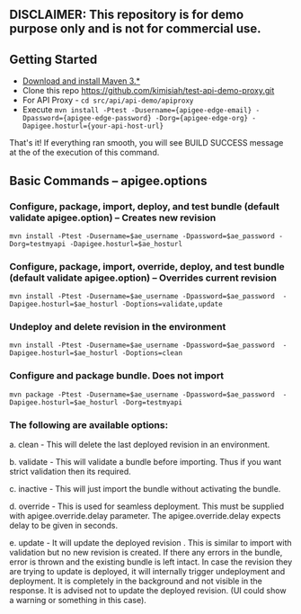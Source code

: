 ## DISCLAIMER: This repository is for demo purpose only and is not for commercial use.

## Getting Started
- [Download and install Maven 3.*](http://maven.apache.org/download.cgi)
- Clone this repo https://github.com/kimisiah/test-api-demo-proxy.git
- For API Proxy - ```cd src/api/api-demo/apiproxy```
- Execute ```mvn install -Ptest -Dusername={apigee-edge-email} -Dpassword={apigee-edge-password} -Dorg={apigee-edge-org} -Dapigee.hosturl={your-api-host-url}```

That's it! If everything ran smooth, you will see BUILD SUCCESS message at the of the execution of this command.

## Basic Commands – apigee.options

### Configure, package, import, deploy, and test bundle (default validate apigee.option) – Creates new revision

```mvn install -Ptest -Dusername=$ae_username -Dpassword=$ae_password -Dorg=testmyapi -Dapigee.hosturl=$ae_hosturl```

### Configure, package, import, override, deploy, and test bundle (default validate apigee.option) – Overrides current revision

```mvn install -Ptest -Dusername=$ae_username -Dpassword=$ae_password  -Dapigee.hosturl=$ae_hosturl -Doptions=validate,update```

### Undeploy and delete revision in the environment

```mvn install -Ptest -Dusername=$ae_username -Dpassword=$ae_password  -Dapigee.hosturl=$ae_hosturl -Doptions=clean```

### Configure and package bundle. Does not import

```mvn package -Ptest -Dusername=$ae_username -Dpassword=$ae_password  -Dapigee.hosturl=$ae_hosturl -Dorg=testmyapi```

### The following are available options:
a. clean - This will delete the last deployed revision in an environment.

b. validate - This will validate a bundle before importing. Thus if you want strict validation then its required.

c. inactive - This will just import the bundle without activating the bundle.

d. override - This is used for seamless deployment. This must be supplied with apigee.override.delay parameter. The apigee.override.delay expects delay to be given in seconds.

e. update - It will update the deployed revision .  This is similar to import with validation but no new revision is created. If there any errors in the bundle, error is thrown and the existing bundle is left intact. In case the revision they are trying to update is deployed, it will internally trigger undeployment and deployment. It is completely in the background and not visible in the response. It is advised not to update the deployed revision. (UI could show a warning or something in this case).
